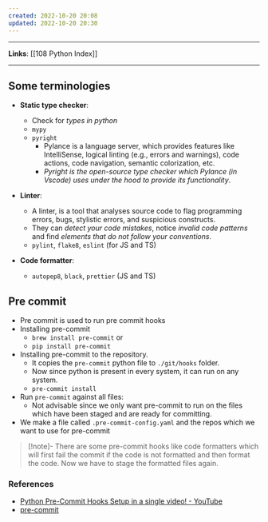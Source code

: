 ```yaml
---
created: 2022-10-20 20:08
updated: 2022-10-20 20:30
---
```

---
**Links**: [[108 Python Index]]

---
## Some terminologies
- **Static type checker**: 
	- Check for *types in python*
	- `mypy`
	- `pyright` 
		- Pylance is a language server, which provides features like IntelliSense, logical linting (e.g., errors and warnings), code actions, code navigation, semantic colorization, etc.
		- *Pyright is the open-source type checker which Pylance (in Vscode) uses under the hood to provide its functionality*.

- **Linter**: 
	- A linter, is a tool that analyses source code to flag programming errors, bugs, stylistic errors, and suspicious constructs.
	- They can *detect your code mistakes*, notice *invalid code patterns* and find *elements that do not follow your conventions*.
	- `pylint`, `flake8`, `eslint` (for JS and TS)

- **Code formatter**: 
	- `autopep8`, `black`, `prettier` (JS and TS)

## Pre commit
- Pre commit is used to run pre commit hooks
- Installing pre-commit
	- `brew install pre-commit` or
	- `pip install pre-commit`
- Installing pre-commit to the repository. 
	- It copies the `pre-commit` python file to `./git/hooks` folder.
	- Now since python is present in every system, it can run on any system.
	- `pre-commit install`
- Run `pre-commit` against all files:
	- Not advisable since we only want pre-commit to run on the files which have been staged and are ready for committing.
- We make a file called `.pre-commit-config.yaml` and the repos which we want to use for pre-commit

> [!note]- There are some pre-commit hooks like code formatters which will first fail the commit if the code is not formatted and then format the code. Now we have to stage the formatted files again.

### References
- [Python Pre-Commit Hooks Setup in a single video! - YouTube](https://www.youtube.com/watch?v=Wmw-VGSjSNg)
- [pre-commit](https://pre-commit.com/)